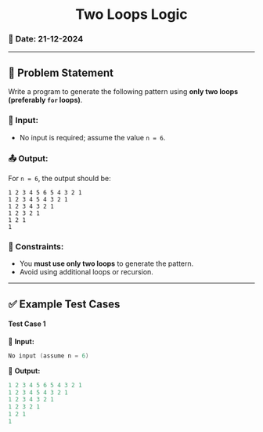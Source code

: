 # <center> **Two Loops Logic** </center>  

### 📅 **Date:** 21-12-2024  
---  

## 🔹 **Problem Statement**  

Write a program to generate the following pattern using **only two loops (preferably `for` loops)**.  

### **🔢 Input:**  
- No input is required; assume the value `n = 6`.  

### **📤 Output:**  
For `n = 6`, the output should be:  

```
1 2 3 4 5 6 5 4 3 2 1
1 2 3 4 5 4 3 2 1
1 2 3 4 3 2 1
1 2 3 2 1
1 2 1
1
```

### **🔎 Constraints:**  
- You **must use only two loops** to generate the pattern.  
- Avoid using additional loops or recursion.  

---  

## ✅ **Example Test Cases**  

#### **Test Case 1**  
🔹 **Input:**  
```cpp
No input (assume n = 6)
```  
🔹 **Output:**  
```cpp
1 2 3 4 5 6 5 4 3 2 1
1 2 3 4 5 4 3 2 1
1 2 3 4 3 2 1
1 2 3 2 1
1 2 1
1
